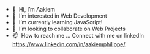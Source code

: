 - 👋 &nbsp;Hi, I’m Aakiem
- 👀 &nbsp;I’m interested in Web Development
- 🌱 &nbsp;I’m currently learning JavaScript!
- 💞️ &nbsp;I’m looking to collaborate on Web Projects
- 📫 &nbsp;How to reach me ... Connect with me on linkedIn https://www.linkedin.com/in/aakiemphilippe/

<!---
aakiemp/aakiemp is a ✨ special ✨ repository because its `README.md` (this file) appears on your GitHub profile.
You can click the Preview link to take a look at your changes.
--->
